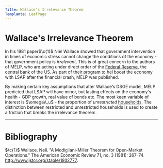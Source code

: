 ```yaml
---
Title: Wallace's Irrelevance Theorem
Templante: LeafPage
---
```


# Wallace's Irrelevance Theorem
$\newcommand{\F}[1]{^{[\text{F}#1]}}
\newcommand{\C}[2]{^{[#1\text{, p.#2}]}}
\newcommand{\c}[1]{^{[#1]}}
\newcommand{\Ci}[2]{^{[#1\text{, #2}]}}$

In his 1981 paper$\c{1}$ Niel Wallace showed that government intervention in times of economic stress cannot change the conditions of the economy - that government policy is *irrelevant*. This is of great concern to the authors of MELP, who are acting under direct order of the [Federal Reserve](https://www.federalreserve.gov/), the central bank of the US. As part of their program to hel boost the economy with LSAP after the financial crash, MELP was published.

By making certain key assumptions that alter Wallace's DSGE model, MELP predicted that LSAP will have minor, but lasting effects on the economy's health - GDP growth, real value of bonds etc. The most keen variable of interest is $\omega\\_u$ - the proportion of *unrestricted* [households](/course/course/finance/quantitative-easing/modelling/technical-appendix/agents/households). The distinction between restricted and unrestricted households is used to create a friction that breaks the irrelevance theorem.

---

# Bibliography

$\c{1}$ Wallace, Neil. "A Modigliani-Miller Theorem for Open-Market Operations." The American Economic Review 71, no. 3 (1981): 267-74. http://www.jstor.org/stable/1802777.
